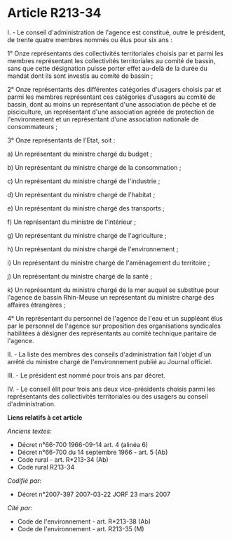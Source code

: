 # Article R213-34

I. - Le conseil d'administration de l'agence est constitué, outre le président, de trente quatre membres nommés ou élus pour
six ans :

1° Onze représentants des collectivités territoriales choisis par et parmi les membres représentant les collectivités
territoriales au comité de bassin, sans que cette désignation puisse porter effet au-delà de la durée du mandat dont ils sont
investis au comité de bassin ;

2° Onze représentants des différentes catégories d'usagers choisis par et parmi les membres représentant ces catégories
d'usagers au comité de bassin, dont au moins un représentant d'une association de pêche et de pisciculture, un représentant
d'une association agréée de protection de l'environnement et un représentant d'une association nationale de consommateurs ;

3° Onze représentants de l'Etat, soit :

a) Un représentant du ministre chargé du budget ;

b) Un représentant du ministre chargé de la consommation ;

c) Un représentant du ministre chargé de l'industrie ;

d) Un représentant du ministre chargé de l'habitat ;

e) Un représentant du ministre chargé des transports ;

f) Un représentant du ministre de l'intérieur ;

g) Un représentant du ministre chargé de l'agriculture ;

h) Un représentant du ministre chargé de l'environnement ;

i) Un représentant du ministre chargé de l'aménagement du territoire ;

j) Un représentant du ministre chargé de la santé ;

k) Un représentant du ministre chargé de la mer auquel se substitue pour l'agence de bassin Rhin-Meuse un représentant du
ministre chargé des affaires étrangères ;

4° Un représentant du personnel de l'agence de l'eau et un suppléant élus par le personnel de l'agence sur proposition des
organisations syndicales habilitées à désigner des représentants au comité technique paritaire de l'agence.

II. - La liste des membres des conseils d'administration fait l'objet d'un arrêté du ministre chargé de l'environnement
publié au Journal officiel.

III. - Le président est nommé pour trois ans par décret.

IV. - Le conseil élit pour trois ans deux vice-présidents choisis parmi les représentants des collectivités territoriales ou
des usagers au conseil d'administration.

**Liens relatifs à cet article**

_Anciens textes_:

  - Décret n°66-700 1966-09-14 art. 4 (alinéa 6)
  - Décret n°66-700 du 14 septembre 1966 - art. 5 (Ab)
  - Code rural - art. R*213-34 (Ab)
  - Code rural R213-34

_Codifié par_:

  - Décret n°2007-397 2007-03-22 JORF 23 mars 2007

_Cité par_:

  - Code de l'environnement - art. R*213-38 (Ab)
  - Code de l'environnement - art. R213-35 (M)
